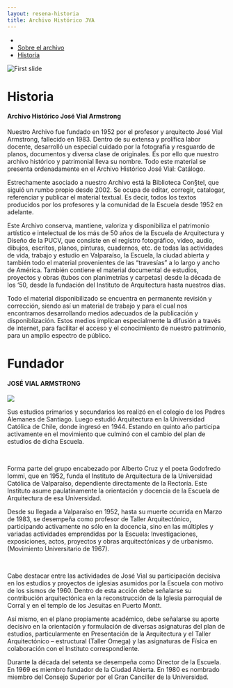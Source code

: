 ```yaml
---
layout: resena-historia
title: Archivo Histórico JVA
---
```

<div class='contenedor-sin-relleno'>
    <div class='fila'>
        <div class='col-lg-12 oculto-xs'>
            <ul id='breadcrumb'>
              <li><a href='pags/home'><i class="icn icn-hogar-lig icn-md"></i></a></li>
              <li><a href='pags/sobre_el_archivo'> Sobre el archivo</a></li>
              <li><a href='pags/resena_historia'> Historia</a></li>
            </ul>
        </div>
    </div>
</div>
<div class='fondo-blanco'>
    <div class='col-lg-12 col-md-12 col-sm-12 col-xs-12'>
        <div class='fila'>
            <div class='fondo-blanco'>
                <div class='wrap'>
                    <div data-ride="carousel" class="carousel slide" id="carousel-example-generic">
                        <div class="carousel-inner">
                            <div class="item active">
                                <div class='noticia grande'>
                                    <div class='noticia-imagen'>
                                      <img class='marco-imagen carousel-historia' alt="First slide" title="Historia" src='{{ site.baseurl }}/img/img-archivo/jose-vial-fund.jpg'>
                                    </div>
                                </div>
                            </div>  <!-- fin de item -->
                        </div>
                    </div> <!-- fin de carousel -->
                </div>
            </div>
        </div>
        <div class='fila'>
            <div class='fondo-blanco'>
                <div class='wrap'>
                    <div class='historia'>
                       <h1 class='rojo-claro'>Historia</h1>
                       <h4 class='subtitulo'>Archivo Histórico José Vial Armstrong</h4>
                       <div class='bloque'>
                            <article class="h-entry especifico">
                                <div class="e-content p-summary p-name">
                                    <div class='bloque'>
                                      <p>Nuestro Archivo fue fundado en 1952 por el profesor y arquitecto José Vial Armstrong, fallecido en 1983. Dentro de su extensa y prolífica labor docente, desarrolló un especial cuidado por la fotografía y resguardo de planos, documentos y diversa clase de originales. Es por ello que nuestro archivo histórico y patrimonial lleva su nombre. Todo este material se presenta ordenadamente en el Archivo Histórico José Vial: Catálogo.</p>
                                      <p>Estrechamente asociado a nuestro Archivo está la Biblioteca Con§tel, que siguió un rumbo propio desde 2002. Se ocupa de editar, corregir, catalogar, referenciar y publicar el material textual. Es decir, todos los textos producidos por los profesores y la comunidad de la Escuela desde 1952 en adelante.</p>
                                      <p>Este Archivo conserva, mantiene, valoriza y disponibiliza el patrimonio artístico e intelectual de los más de 50 años de la Escuela de Arquitectura y Diseño de la PUCV, que consiste en el registro fotográfico, video, audio, dibujos, escritos, planos, pinturas, cuadernos, etc. de todas las actividades de vida, trabajo y estudio en Valparaíso, la Escuela, la ciudad abierta y también todo el material provenientes de las “travesías” a lo largo y ancho de América. También contiene el material documental de estudios, proyectos y obras (tubos con planimetrías y carpetas) desde la década de los ‘50, desde la fundación del Instituto de Arquitectura hasta nuestros días.</p>
                                      <p>Todo el material disponibilizado se encuentra en permanente revisión y corrección, siendo así un material de trabajo y para el cual nos encontramos desarrollando medios adecuados de la publicación y disponiblización. Estos medios implican especialmente la difusión a través de internet, para facilitar el acceso y el conocimiento de nuestro patrimonio, para un amplio espectro de público. </p>    
                                    </div>
                                </div>
                            </article> 
                        </div>
                    </div>
                </div>
            </div>
        </div>
        <div class='fila'>
            <div class='fondo-negro-oscuro'>
                <div class='wrap'>
                    <div class='historia'>
                       <h1 class='rojo-claro'>Fundador</h1>
                       <h4 class='subtitulo gris'>JOSÉ VIAL ARMSTRONG</h4>
                       <div class='bloque'>  
                            <article class="h-entry especifico">
                                <div class="e-content p-summary p-name">
                                    <div class='pagina docente historia'>
                                        <div class='imagen-docente'>
                                          <img class='ancho-maximo' src='{{ site.baseurl }}/img/fundador5.jpg'>
                                        </div>
                                        <div class='resena-docente historia'>
                                            <p class='gris'>Sus estudios primarios y secundarios los realizó en el colegio de los Padres Alemanes de Santiago. Luego estudió Arquitectura en la Universidad Católica de Chile, donde ingresó en 1944. Estando en quinto año participa activamente en el movimiento que culminó con el cambio del plan de estudios de dicha Escuela.</p>
                                            </br>
                                            <p class='gris'>Forma parte del grupo encabezado por Alberto Cruz y el poeta Godofredo Iommi, que en 1952, funda el Instituto de Arquitectura de la Universidad Católica de Valparaíso, dependiente directamente de la Rectoría. Este Instituto asume paulatinamente la orientación y docencia de la Escuela de Arquitectura de esa Universidad.</p>
                                            <p class='gris'>Desde su llegada a Valparaíso en 1952, hasta su muerte ocurrida en Marzo de 1983, se desempeña como profesor de Taller Arquitectónico, participando activamente no sólo en la docencia, sino en las múltiples y variadas actividades emprendidas por la Escuela: Investigaciones, exposiciones, actos, proyectos y obras arquitectónicas y de urbanismo. (Movimiento Universitario de 1967).</p>
                                            </br>
                                            <p class='gris'>Cabe destacar entre las actividades de José Vial su participación decisiva en los estudios y proyectos de iglesias asumidos por la Escuela con motivo de los sismos de 1960. Dentro de esta acción debe señalarse su contribución arquitectónica en la reconstrucción de la Iglesia parroquial de Corral y en el templo de los Jesuitas en Puerto Montt.
                                            <p class='gris'>Así mismo, en el plano propiamente académico, debe señalarse su aporte decisivo en la orientación y formulación de diversas asignaturas del plan de estudios, particularmente en Presentación de la Arquitectura y el Taller Arquitectónico – estructural (Taller Omega) y las asignaturas de Física en colaboración con el Instituto correspondiente.</p>
                                            <p class='gris'>Durante la década del setenta se desempeña como Director de la Escuela.
                                            En 1969 es miembro fundador de la Ciudad Abierta.
                                            En 1980 es nombrado miembro del Consejo Superior por el Gran Canciller de la Universidad.</p> 
                                        </div>
                                    </div>
                                </div>
                            </article> 
                        </div>
                    </div>
                </div>
            </div>
        </div>
    </div>
</div>
</div>
